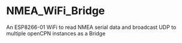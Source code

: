 # NMEA_WiFi_Bridge
An ESP8266-01 WiFi to read NMEA serial data and broadcast UDP to multiple openCPN instances as a Bridge
